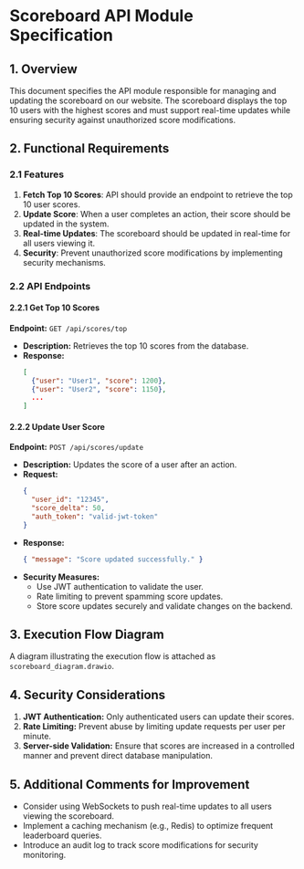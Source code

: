# Scoreboard API Module Specification

## 1. Overview
This document specifies the API module responsible for managing and updating the scoreboard on our website. The scoreboard displays the top 10 users with the highest scores and must support real-time updates while ensuring security against unauthorized score modifications.

## 2. Functional Requirements

### 2.1 Features
1. **Fetch Top 10 Scores**: API should provide an endpoint to retrieve the top 10 user scores.
2. **Update Score**: When a user completes an action, their score should be updated in the system.
3. **Real-time Updates**: The scoreboard should be updated in real-time for all users viewing it.
4. **Security**: Prevent unauthorized score modifications by implementing security mechanisms.

### 2.2 API Endpoints

#### 2.2.1 Get Top 10 Scores
**Endpoint:** `GET /api/scores/top`
- **Description:** Retrieves the top 10 scores from the database.
- **Response:**
  ```json
  [
    {"user": "User1", "score": 1200},
    {"user": "User2", "score": 1150},
    ...
  ]
  ```

#### 2.2.2 Update User Score
**Endpoint:** `POST /api/scores/update`
- **Description:** Updates the score of a user after an action.
- **Request:**
  ```json
  {
    "user_id": "12345",
    "score_delta": 50,
    "auth_token": "valid-jwt-token"
  }
  ```
- **Response:**
  ```json
  { "message": "Score updated successfully." }
  ```
- **Security Measures:**
  - Use JWT authentication to validate the user.
  - Rate limiting to prevent spamming score updates.
  - Store score updates securely and validate changes on the backend.

## 3. Execution Flow Diagram
A diagram illustrating the execution flow is attached as `scoreboard_diagram.drawio`.

## 4. Security Considerations
1. **JWT Authentication:** Only authenticated users can update their scores.
2. **Rate Limiting:** Prevent abuse by limiting update requests per user per minute.
3. **Server-side Validation:** Ensure that scores are increased in a controlled manner and prevent direct database manipulation.

## 5. Additional Comments for Improvement
- Consider using WebSockets to push real-time updates to all users viewing the scoreboard.
- Implement a caching mechanism (e.g., Redis) to optimize frequent leaderboard queries.
- Introduce an audit log to track score modifications for security monitoring.

